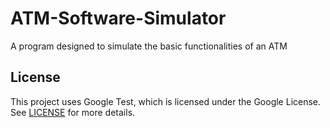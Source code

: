 # ATM-Software-Simulator

A program designed to simulate the basic functionalities of an ATM

## License

This project uses Google Test, which is licensed under the Google License. See [LICENSE](./LICENSE) for more details.
